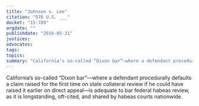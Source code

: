 ```yaml
---
title: "Johnson v. Lee"
citation: "578 U.S. ___"
docket: "15-789"
argdate: ""
publishdate: "2016-05-31"
justices:
advocates:
tags:
topics:
summary: "California’s so-called “Dixon bar”—where a defendant procedurally defaults a claim raised for the first time on state collateral review if he could have raised it earlier on direct appeal—is adequate to bar federal habeas review, as it is longstanding, oft-cited, and shared by habeas courts nationwide."
---
```

California’s so-called “Dixon bar”—where a defendant procedurally defaults a claim raised for the first time on state collateral review if he could have raised it earlier on direct appeal—is adequate to bar federal habeas review, as it is longstanding, oft-cited, and shared by habeas courts nationwide.

